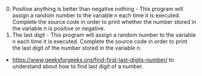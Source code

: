 0. Positive anything is better than negative nothing - This program will assign a random number to the variable n each time it is executed. Complete the source code in order to print whether the number stored in the variable n is positive or negative.
1. The last digit - This program will assign a random number to the variable n each time it is executed. Complete the source code in order to print the last digit of the number stored in the variable n.
- https://www.geeksforgeeks.org/find-first-last-digits-number/ to understand about how to find last digit of a number.
